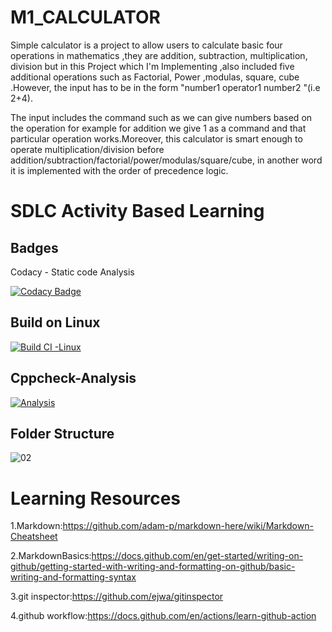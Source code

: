 # M1_CALCULATOR

Simple calculator is a project to allow users to calculate basic four operations in mathematics ,they are addition, subtraction, multiplication, division but in this Project which I'm Implementing ,also included five additional operations such as Factorial, Power ,modulas, square, cube .However, the input has to be in the form "number1 operator1 number2 "(i.e 2+4).

The input includes the command such as we can give numbers based on the operation for example for addition we give 1 as a command and that particular operation works.Moreover, this calculator is smart enough to operate multiplication/division before addition/subtraction/factorial/power/modulas/square/cube, in another word it is implemented with the order of precedence logic.
# SDLC Activity Based Learning
## Badges
Codacy - Static code Analysis

 [![Codacy Badge](https://app.codacy.com/project/badge/Grade/8a178d8cf59c4ead82459b4ff4d5c74c)](https://www.codacy.com/gh/KUMARNUNAVATH/M1_SCIENTIFIC_CALCULATOR/dashboard?utm_source=github.com&amp;utm_medium=referral&amp;utm_content=KUMARNUNAVATH/M1_SCIENTIFIC_CALCULATOR&amp;utm_campaign=Badge_Grade) 
## Build on Linux
[![Build CI -Linux](https://github.com/KUMARNUNAVATH/M1_CALCULATOR/actions/workflows/c-cpp.yml/badge.svg)](https://github.com/KUMARNUNAVATH/M1_CALCULATOR/actions/workflows/c-cpp.yml)
## Cppcheck-Analysis
[![Analysis](https://github.com/KUMARNUNAVATH/M1_SCIENTIFIC_CALCULATOR/actions/workflows/analysis.yml/badge.svg)](https://github.com/KUMARNUNAVATH/M1_SCIENTIFIC_CALCULATOR/actions/workflows/analysis.yml)

## Folder Structure

![02](https://user-images.githubusercontent.com/101395036/159779724-ff1abd40-da7b-4e67-a7d5-a581b5d757fc.png)
 # Learning Resources
1.Markdown:https://github.com/adam-p/markdown-here/wiki/Markdown-Cheatsheet

2.MarkdownBasics:https://docs.github.com/en/get-started/writing-on-github/getting-started-with-writing-and-formatting-on-github/basic-writing-and-formatting-syntax

3.git inspector:https://github.com/ejwa/gitinspector

4.github workflow:https://docs.github.com/en/actions/learn-github-action
